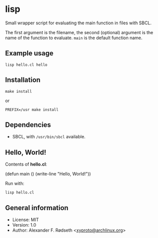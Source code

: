 # lisp

Small wrapper script for evaluating the main function in files with SBCL.

The first argument is the filename, the second (optional) argument is the name of the function to evaluate. `main` is the default function name.

## Example usage

    lisp hello.cl hello

## Installation

    make install

or

    PREFIX=/usr make install

## Dependencies

* SBCL, with `/usr/bin/sbcl` available.

## Hello, World!

Contents of **hello.cl**:

   (defun main ()
      (write-line "Hello, World!"))

Run with:

    lisp hello.cl

## General information

* License: MIT
* Version: 1.0
* Author: Alexander F. Rødseth &lt;xyproto@archlinux.org&gt;
